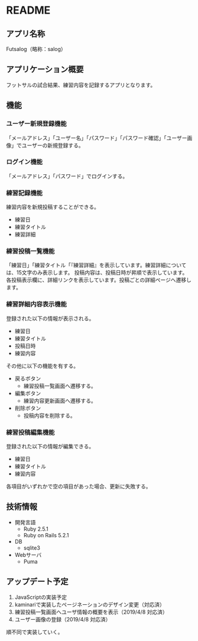 
# README

## アプリ名称
Futsalog（略称：salog）

## アプリケーション概要
フットサルの試合結果、練習内容を記録するアプリとなります。

## 機能

### ユーザー新規登録機能
「メールアドレス」「ユーザー名」「パスワード」「パスワード確認」「ユーザー画像」でユーザーの新規登録する。

### ログイン機能
「メールアドレス」「パスワード」でログインする。

### 練習記録機能
練習内容を新規投稿することができる。

  - 練習日
  - 練習タイトル
  - 練習詳細

### 練習投稿一覧機能
「練習日」「練習タイトル「『練習詳細』を表示しています。練習詳細については、15文字のみ表示します。
投稿内容は、投稿日時が昇順で表示しています。
各投稿表示欄に、詳細リンクを表示しています。投稿ごとの詳細ページへ遷移します。

### 練習詳細内容表示機能
登録された以下の情報が表示される。

- 練習日
- 練習タイトル
- 投稿日時
- 練習内容

その他に以下の機能を有する。

- 戻るボタン
  - 練習投稿一覧画面へ遷移する。
- 編集ボタン
  - 練習内容更新画面へ遷移する。
- 削除ボタン
  - 投稿内容を削除する。

### 練習投稿編集機能
登録された以下の情報が編集できる。

- 練習日
- 練習タイトル
- 練習内容

各項目がいずれかで空の項目があった場合、更新に失敗する。

## 技術情報
- 開発言語
  - Ruby 2.5.1
  - Ruby on Rails 5.2.1
- DB
  - sqlite3
- Webサーバ
  - Puma

## アップデート予定
1. JavaScriptの実装予定
2. kaminariで実装したページネーションのデザイン変更（対応済）
3. 練習投稿一覧画面へユーザ情報の概要を表示（2019/4/8 対応済）
4. ユーザー画像の登録（2019/4/8 対応済）

順不同で実装していく。
